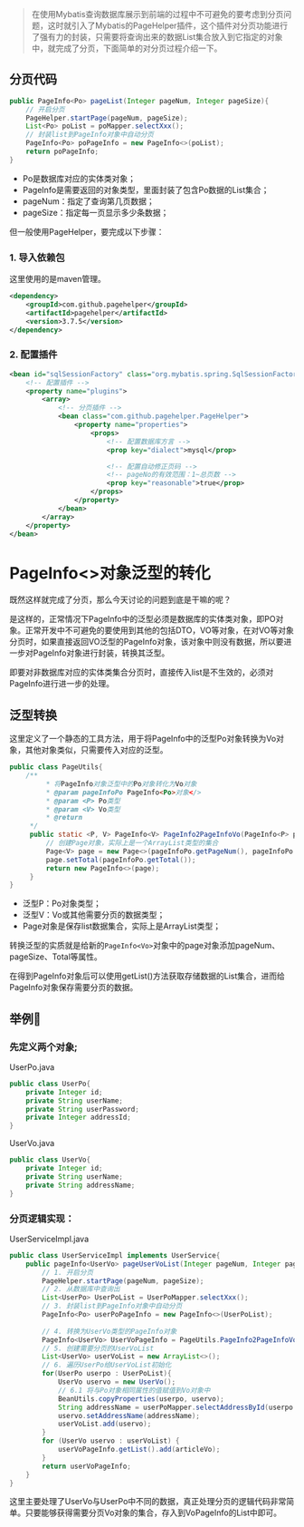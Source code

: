 > 在使用Mybatis查询数据库展示到前端的过程中不可避免的要考虑到分页问题，这时就引入了Mybatis的PageHelper插件，这个插件对分页功能进行了强有力的封装，只需要将查询出来的数据List集合放入到它指定的对象中，就完成了分页，下面简单的对分页过程介绍一下。

## 分页代码

```java
public PageInfo<Po> pageList(Integer pageNum, Integer pageSize){
	// 开启分页
    PageHelper.startPage(pageNum, pageSize);
    List<Po> poList = poMapper.selectXxx();
    // 封装list到PageInfo对象中自动分页
    PageInfo<Po> poPageInfo = new PageInfo<>(poList);
    return poPageInfo;
}
```

- Po是数据库对应的实体类对象；
- PageInfo是需要返回的对象类型，里面封装了包含Po数据的List集合；
- pageNum：指定了查询第几页数据；
- pageSize：指定每一页显示多少条数据；

但一般使用PageHelper，要完成以下步骤：

### 1. 导入依赖包

这里使用的是maven管理。

```xml
<dependency>
    <groupId>com.github.pagehelper</groupId>
    <artifactId>pagehelper</artifactId>
    <version>3.7.5</version>
</dependency>
```

### 2. 配置插件

```xml
<bean id="sqlSessionFactory" class="org.mybatis.spring.SqlSessionFactoryBean">
    <!-- 配置插件 -->
    <property name="plugins">
        <array>
            <!-- 分页插件 -->
            <bean class="com.github.pagehelper.PageHelper">
                <property name="properties">
                    <props>
                        <!-- 配置数据库方言 -->
                        <prop key="dialect">mysql</prop>

                        <!-- 配置自动修正页码 -->
                        <!-- pageNo的有效范围：1~总页数 -->
                        <prop key="reasonable">true</prop>
                    </props>
                </property>
            </bean>
        </array>
    </property>
</bean>
```

# PageInfo<>对象泛型的转化

既然这样就完成了分页，那么今天讨论的问题到底是干嘛的呢？

是这样的，正常情况下PageInfo中的泛型必须是数据库的实体类对象，即PO对象。正常开发中不可避免的要使用到其他的包括DTO，VO等对象，在对VO等对象分页时，如果直接返回VO泛型的PageInfo对象，该对象中则没有数据，所以要进一步对PageInfo对象进行封装，转换其泛型。

即要对非数据库对应的实体类集合分页时，直接传入list是不生效的，必须对PageInfo进行进一步的处理。

## 泛型转换

这里定义了一个静态的工具方法，用于将PageInfo中的泛型Po对象转换为Vo对象，其他对象类似，只需要传入对应的泛型。

```java
public class PageUtils{
    /**
         * 将PageInfo对象泛型中的Po对象转化为Vo对象
         * @param pageInfoPo PageInfo<Po>对象</>
         * @param <P> Po类型
         * @param <V> Vo类型
         * @return
     */
     public static <P, V> PageInfo<V> PageInfo2PageInfoVo(PageInfo<P> pageInfoPo) {
         // 创建Page对象，实际上是一个ArrayList类型的集合
         Page<V> page = new Page<>(pageInfoPo.getPageNum(), pageInfoPo.getPageSize());
         page.setTotal(pageInfoPo.getTotal());
         return new PageInfo<>(page);
     }
}
```

- 泛型P：Po对象类型；
- 泛型V：Vo或其他需要分页的数据类型；
- Page对象是保存list数据集合，实际上是ArrayList类型；

转换泛型的实质就是给新的`PageInfo<Vo>`对象中的page对象添加pageNum、pageSize、Total等属性。

在得到PageInfo对象后可以使用getList()方法获取存储数据的List集合，进而给PageInfo对象保存需要分页的数据。

## 举例:chestnut:

### 先定义两个对象;

UserPo.java

```java
public class UserPo{
	private Integer id;
    private String userName;
    private String userPassword;
    private Integer addressId;
}
```

UserVo.java

```java
public class UserVo{
	private Integer id;
    private String userName;
    private String addressName;
}
```

### 分页逻辑实现：

UserServiceImpl.java

```java
public class UserServiceImpl implements UserService{
	public pageInfo<UserVo> pageUserVoList(Integer pageNum, Integer pageSize){
    	// 1. 开启分页
        PageHelper.startPage(pageNum, pageSize);
        // 2. 从数据库中查询出
        List<UserPo> UserPoList = UserPoMapper.selectXxx();
        // 3. 封装list到PageInfo对象中自动分页
        PageInfo<Po> userPoPageInfo = new PageInfo<>(UserPoList);
        
        // 4. 转换为UserVo类型的PageInfo对象
        PageInfo<UserVo> UserVoPageInfo = PageUtils.PageInfo2PageInfoVo(userPoPageInfo);
        // 5. 创建需要分页的UserVoList
        List<UserVo> userVoList = new ArrayList<>();
        // 6. 遍历UserPo给UserVoList初始化
        for(UserPo userpo : UserPoList){
        	UserVo uservo = new UserVo();
            // 6.1 将与Po对象相同属性的值赋值到Vo对象中
            BeanUtils.copyProperties(userpo, uservo);
            String addressName = userPoMapper.selectAddressById(userpo.AdrressId).getAddressName();
            uservo.setAddressName(addressName);
            userVoList.add(uservo);
        }
        for (UserVo uservo : userVoList) {
    		userVoPageInfo.getList().add(articleVo);
		}
    	return userVoPageInfo;
    }
}
```

这里主要处理了UserVo与UserPo中不同的数据，真正处理分页的逻辑代码非常简单。只要能够获得需要分页Vo对象的集合，存入到VoPageInfo的List中即可。



